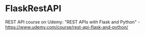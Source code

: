 # FlaskRestAPI
REST API course on Udemy: "REST APIs with Flask and Python" - https://www.udemy.com/course/rest-api-flask-and-python/
